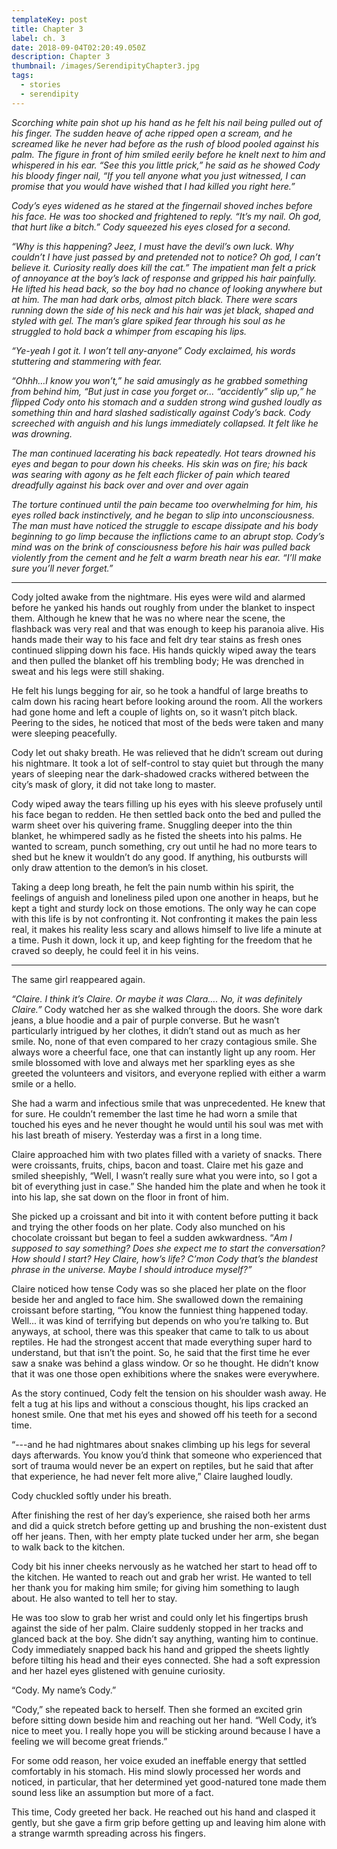 ```yaml
---
templateKey: post
title: Chapter 3
label: ch. 3
date: 2018-09-04T02:20:49.050Z
description: Chapter 3
thumbnail: /images/SerendipityChapter3.jpg
tags:
  - stories
  - serendipity
---
```


_Scorching white pain shot up his hand as he felt his nail being pulled out of his finger. The sudden heave of ache ripped open a scream, and he screamed like he never had before as the rush of blood pooled against his palm. The figure in front of him smiled eerily before he knelt next to him and whispered in his ear. “See this you little prick,” he said as he showed Cody his bloody finger nail, “If you tell anyone what you just witnessed, I can promise that you would have wished that I had killed you right here.”_

_Cody’s eyes widened as he stared at the fingernail shoved inches before his face. He was too shocked and frightened to reply. “It’s my nail. Oh god, that hurt like a bitch.” Cody squeezed his eyes closed for a second._

_“Why is this happening? Jeez, I must have the devil’s own luck. Why couldn’t I have just passed by and pretended not to notice? Oh god, I can’t believe it. Curiosity really does kill the cat.” The impatient man felt a prick of annoyance at the boy’s lack of response and gripped his hair painfully. He lifted his head back, so the boy had no chance of looking anywhere but at him. The man had dark orbs, almost pitch black. There were scars running down the side of his neck and his hair was jet black, shaped and styled with gel._ _The man’s glare spiked fear through his soul as he struggled to hold back a whimper from escaping his lips._

_“Ye-yeah I got it. I won’t tell any-anyone” Cody exclaimed, his words stuttering and stammering with fear._

_“Ohhh…I know you won’t,” he said amusingly as he grabbed something from behind him, “But just in case you forget or... “accidently” slip up,” he flipped Cody onto his stomach and a sudden strong wind gushed loudly as something thin and hard slashed sadistically against Cody’s back. Cody screeched with anguish and his lungs immediately collapsed. It felt like he was drowning._

_The man continued lacerating his back repeatedly. Hot tears drowned his eyes and began to pour down his cheeks. His skin was on fire; his back was searing with agony as he felt each flicker of pain which teared dreadfully against his back over and over and over again_

_The torture continued until the pain became too overwhelming for him, his eyes rolled back instinctively, and he began to slip into unconsciousness. The man must have noticed the struggle to escape dissipate and his body beginning to go limp because the inflictions came to an abrupt stop. Cody’s mind was on the brink of consciousness before his hair was pulled back violently from the cement and he felt a warm breath near his ear. “I’ll make sure you’ll never forget.”_

<hr>

Cody jolted awake from the nightmare. His eyes were wild and alarmed before he yanked his hands out roughly from under the blanket to inspect them. Although he knew that he was no where near the scene, the flashback was very real and that was enough to keep his paranoia alive. His hands made their way to his face and felt dry tear stains as fresh ones continued slipping down his face. His hands quickly wiped away the tears and then pulled the blanket off his trembling body; He was drenched in sweat and his legs were still shaking.

He felt his lungs begging for air, so he took a handful of large breaths to calm down his racing heart before looking around the room. All the workers had gone home and left a couple of lights on, so it wasn’t pitch black. Peering to the sides, he noticed that most of the beds were taken and many were sleeping peacefully.

Cody let out shaky breath. He was relieved that he didn’t scream out during his nightmare. It took a lot of self-control to stay quiet but through the many years of sleeping near the dark-shadowed cracks withered between the city’s mask of glory, it did not take long to master.

Cody wiped away the tears filling up his eyes with his sleeve profusely until his face began to redden. He then settled back onto the bed and pulled the warm sheet over his quivering frame. Snuggling deeper into the thin blanket, he whimpered sadly as he fisted the sheets into his palms. He wanted to scream, punch something, cry out until he had no more tears to shed but he knew it wouldn’t do any good. If anything, his outbursts will only draw attention to the demon’s in his closet.

Taking a deep long breath, he felt the pain numb within his spirit, the feelings of anguish and loneliness piled upon one another in heaps, but he kept a tight and sturdy lock on those emotions. The only way he can cope with this life is by not confronting it. Not confronting it makes the pain less real, it makes his reality less scary and allows himself to live life a minute at a time. Push it down, lock it up, and keep fighting for the freedom that he craved so deeply, he could feel it in his veins.

<hr>

The same girl reappeared again.

_“Claire. I think it’s Claire. Or maybe it was Clara…. No, it was definitely Claire.”_ Cody watched her as she walked through the doors. She wore dark jeans, a blue hoodie and a pair of purple converse. But he wasn’t particularly intrigued by her clothes, it didn’t stand out as much as her smile. No, none of that even compared to her crazy contagious smile. She always wore a cheerful face, one that can instantly light up any room. Her smile blossomed with love and always met her sparkling eyes as she greeted the volunteers and visitors, and everyone replied with either a warm smile or a hello.

She had a warm and infectious smile that was unprecedented. He knew that for sure. He couldn’t remember the last time he had worn a smile that touched his eyes and he never thought he would until his soul was met with his last breath of misery. Yesterday was a first in a long time.

Claire approached him with two plates filled with a variety of snacks. There were croissants, fruits, chips, bacon and toast. Claire met his gaze and smiled sheepishly, “Well, I wasn’t really sure what you were into, so I got a bit of everything just in case.” She handed him the plate and when he took it into his lap, she sat down on the floor in front of him.

She picked up a croissant and bit into it with content before putting it back and trying the other foods on her plate. Cody also munched on his chocolate croissant but began to feel a sudden awkwardness. “_Am I supposed to say something? Does she expect me to start the conversation? How should I start? Hey Claire, how’s life? C’mon Cody that’s the blandest phrase in the universe. Maybe I should introduce myself?”_

Claire noticed how tense Cody was so she placed her plate on the floor beside her and angled to face him. She swallowed down the remaining croissant before starting, “You know the funniest thing happened today. Well... it was kind of terrifying but depends on who you’re talking to. But anyways, at school, there was this speaker that came to talk to us about reptiles. He had the strongest accent that made everything super hard to understand, but that isn’t the point. So, he said that the first time he ever saw a snake was behind a glass window. Or so he thought. He didn’t know that it was one those open exhibitions where the snakes were everywhere.

As the story continued, Cody felt the tension on his shoulder wash away. He felt a tug at his lips and without a conscious thought, his lips cracked an honest smile. One that met his eyes and showed off his teeth for a second time.

“---and he had nightmares about snakes climbing up his legs for several days afterwards. You know you’d think that someone who experienced that sort of trauma would never be an expert on reptiles, but he said that after that experience, he had never felt more alive,” Claire laughed loudly.

Cody chuckled softly under his breath.

After finishing the rest of her day’s experience, she raised both her arms and did a quick stretch before getting up and brushing the non-existent dust off her jeans. Then, with her empty plate tucked under her arm, she began to walk back to the kitchen.

Cody bit his inner cheeks nervously as he watched her start to head off to the kitchen. He wanted to reach out and grab her wrist. He wanted to tell her thank you for making him smile; for giving him something to laugh about. He also wanted to tell her to stay.

He was too slow to grab her wrist and could only let his fingertips brush against the side of her palm. Claire suddenly stopped in her tracks and glanced back at the boy. She didn’t say anything, wanting him to continue. Cody immediately snapped back his hand and gripped the sheets lightly before tilting his head and their eyes connected. She had a soft expression and her hazel eyes glistened with genuine curiosity.

“Cody. My name’s Cody.”

“Cody,” she repeated back to herself. Then she formed an excited grin before sitting down beside him and reaching out her hand. “Well Cody, it’s nice to meet you. I really hope you will be sticking around because I have a feeling we will become great friends.”

For some odd reason, her voice exuded an ineffable energy that settled comfortably in his stomach. His mind slowly processed her words and noticed, in particular, that her determined yet good-natured tone made them sound less like an assumption but more of a fact.

This time, Cody greeted her back. He reached out his hand and clasped it gently, but she gave a firm grip before getting up and leaving him alone with a strange warmth spreading across his fingers.
